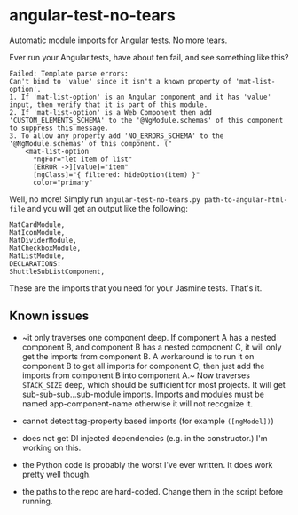 # angular-test-no-tears
Automatic module imports for Angular tests. No more tears.

Ever run your Angular tests, have about ten fail, and see something like this?

```
Failed: Template parse errors:
Can't bind to 'value' since it isn't a known property of 'mat-list-option'.
1. If 'mat-list-option' is an Angular component and it has 'value' input, then verify that it is part of this module.
2. If 'mat-list-option' is a Web Component then add 'CUSTOM_ELEMENTS_SCHEMA' to the '@NgModule.schemas' of this component to suppress this message.
3. To allow any property add 'NO_ERRORS_SCHEMA' to the '@NgModule.schemas' of this component. ("
    <mat-list-option
      *ngFor="let item of list"
      [ERROR ->][value]="item"
      [ngClass]="{ filtered: hideOption(item) }"
      color="primary"
```

Well, no more! Simply run `angular-test-no-tears.py path-to-angular-html-file` and you will get an output like the following:

```
MatCardModule,
MatIconModule,
MatDividerModule,
MatCheckboxModule,
MatListModule,
DECLARATIONS:
ShuttleSubListComponent,
```

These are the imports that you need for your Jasmine tests. That's it.

## Known issues

- ~it only traverses one component deep. If component A has a nested component B, and component B has a nested component C, it will only get the imports from component B. A workaround is to run it on component B to get all imports for component C, then just add the imports from component B into component A.~ Now traverses `STACK_SIZE` deep, which should be sufficient for most projects. It will get sub-sub-sub...sub-module imports. Imports and modules must be named app-component-name otherwise it will not recognize it.

- cannot detect tag-property based imports (for example `([ngModel])`)

- does not get DI injected dependencies (e.g. in the constructor.) I'm working on this.

- the Python code is probably the worst I've ever written. It does work pretty well though.

- the paths to the repo are hard-coded. Change them in the script before running.
